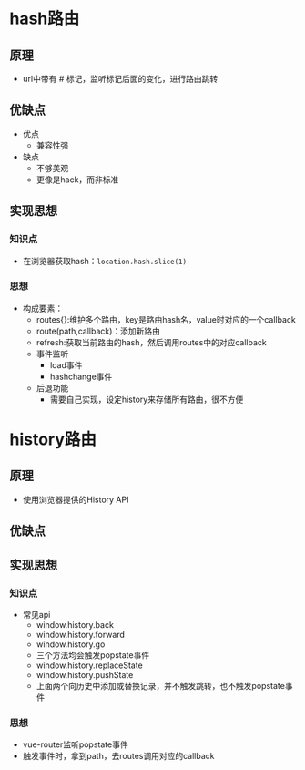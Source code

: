 # hash路由
## 原理
* url中带有 # 标记，监听标记后面的变化，进行路由跳转
## 优缺点
* 优点
  * 兼容性强
* 缺点
  * 不够美观
  * 更像是hack，而非标准
## 实现思想
### 知识点
* 在浏览器获取hash：`location.hash.slice(1)`
### 思想
* 构成要素：
  * routes{}:维护多个路由，key是路由hash名，value时对应的一个callback
  * route(path,callback)：添加新路由
  * refresh:获取当前路由的hash，然后调用routes中的对应callback
  * 事件监听
    * load事件
    * hashchange事件
  * 后退功能
    * 需要自己实现，设定history来存储所有路由，很不方便

# history路由
## 原理
* 使用浏览器提供的History API
## 优缺点
## 实现思想
### 知识点
* 常见api
  * window.history.back
  * window.history.forward
  * window.history.go
  * 三个方法均会触发popstate事件
  * window.history.replaceState
  * window.history.pushState
  * 上面两个向历史中添加或替换记录，并不触发跳转，也不触发popstate事件
### 思想
* vue-router监听popstate事件
* 触发事件时，拿到path，去routes调用对应的callback